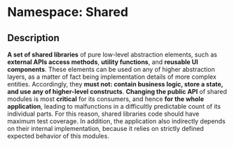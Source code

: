 # Namespace: Shared

## Description

**A set of shared libraries** of pure low-level abstraction elements, such as **external APIs access methods**, **utility functions**, and **reusable UI components**.
These elements can be used on any of higher abstraction layers, as a matter of fact being implementation details of more complex entities.
Accordingly, they **must not: contain business logic, store a state, and use any of higher-level constructs**.
**Changing the public API** of shared modules is most **critical** for its consumers, and hence **for the whole application**, leading to malfunctions in a difficultly predictable count of its individual parts. For this reason, shared libraries code should have maximum test coverage.
In addition, the application also indirectly depends on their internal implementation, because it relies on strictly defined expected behavior of this modules.

